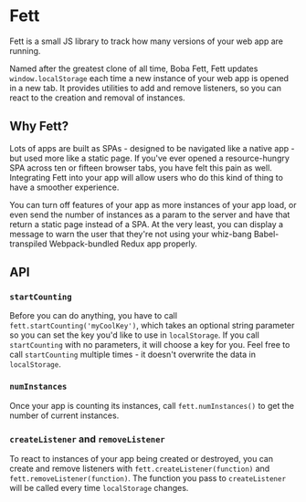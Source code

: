 # Fett

Fett is a small JS library to track how many versions of your web app are running.

Named after the greatest clone of all time, Boba Fett, Fett updates `window.localStorage` each time a new instance of your web app is opened in a new tab. It provides utilities to add and remove listeners, so you can react to the creation and removal of instances.

## Why Fett?

Lots of apps are built as SPAs - designed to be navigated like a native app - but used more like a static page. If you've ever opened a resource-hungry SPA across ten or fifteen browser tabs, you have felt this pain as well. Integrating Fett into your app will allow users who do this kind of thing to have a smoother experience.

You can turn off features of your app as more instances of your app load, or even send the number of instances as a param to the server and have that return a static page instead of a SPA. At the very least, you can display a message to warn the user that they're not using your whiz-bang Babel-transpiled Webpack-bundled Redux app properly.

## API

### `startCounting`

Before you can do anything, you have to call `fett.startCounting('myCoolKey')`, which takes an optional string parameter so you can set the key you'd like to use in `localStorage`. If you call `startCounting` with no parameters, it will choose a key for you. Feel free to call `startCounting` multiple times - it doesn't overwrite the data in `localStorage`.

### `numInstances`

Once your app is counting its instances, call `fett.numInstances()` to get the number of current instances.

### `createListener` and `removeListener`

To react to instances of your app being created or destroyed, you can create and remove listeners with `fett.createListener(function)` and `fett.removeListener(function)`. The function you pass to `createListener` will be called every time `localStorage` changes.
